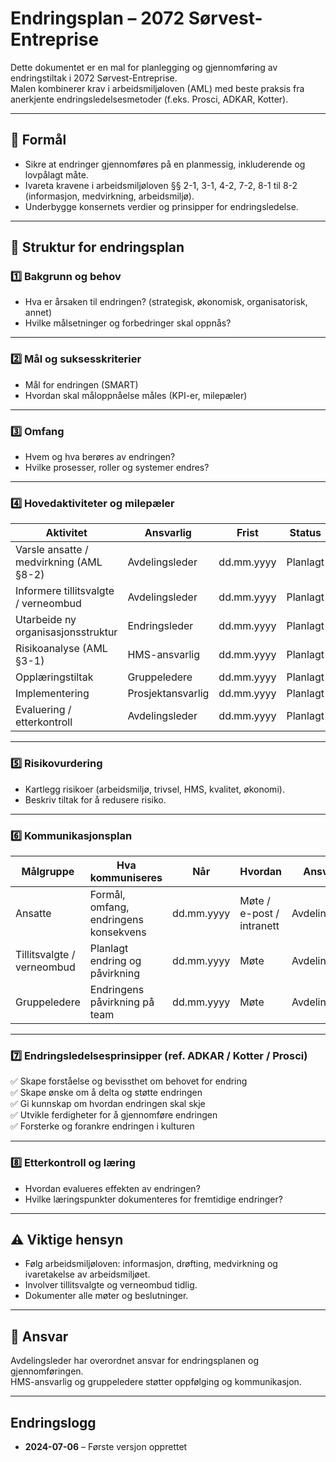 # Endringsplan – 2072 Sørvest-Entreprise

Dette dokumentet er en mal for planlegging og gjennomføring av endringstiltak i 2072 Sørvest-Entreprise.  
Malen kombinerer krav i arbeidsmiljøloven (AML) med beste praksis fra anerkjente endringsledelsesmetoder (f.eks. Prosci, ADKAR, Kotter).

---

## 🎯 Formål
- Sikre at endringer gjennomføres på en planmessig, inkluderende og lovpålagt måte.
- Ivareta kravene i arbeidsmiljøloven §§ 2-1, 3-1, 4-2, 7-2, 8-1 til 8-2 (informasjon, medvirkning, arbeidsmiljø).
- Underbygge konsernets verdier og prinsipper for endringsledelse.

---

## 📝 Struktur for endringsplan

### 1️⃣ Bakgrunn og behov
- Hva er årsaken til endringen? (strategisk, økonomisk, organisatorisk, annet)
- Hvilke målsetninger og forbedringer skal oppnås?

---

### 2️⃣ Mål og suksesskriterier
- Mål for endringen (SMART)
- Hvordan skal måloppnåelse måles (KPI-er, milepæler)

---

### 3️⃣ Omfang
- Hvem og hva berøres av endringen?
- Hvilke prosesser, roller og systemer endres?

---

### 4️⃣ Hovedaktiviteter og milepæler
| Aktivitet                   | Ansvarlig           | Frist | Status |
|-----------------------------|--------------------|-------|--------|
| Varsle ansatte / medvirkning (AML §8-2) | Avdelingsleder | dd.mm.yyyy | Planlagt |
| Informere tillitsvalgte / verneombud | Avdelingsleder | dd.mm.yyyy | Planlagt |
| Utarbeide ny organisasjonsstruktur | Endringsleder | dd.mm.yyyy | Planlagt |
| Risikoanalyse (AML §3-1) | HMS-ansvarlig | dd.mm.yyyy | Planlagt |
| Opplæringstiltak | Gruppeledere | dd.mm.yyyy | Planlagt |
| Implementering | Prosjektansvarlig | dd.mm.yyyy | Planlagt |
| Evaluering / etterkontroll | Avdelingsleder | dd.mm.yyyy | Planlagt |

---

### 5️⃣ Risikovurdering
- Kartlegg risikoer (arbeidsmiljø, trivsel, HMS, kvalitet, økonomi).
- Beskriv tiltak for å redusere risiko.

---

### 6️⃣ Kommunikasjonsplan
| Målgruppe         | Hva kommuniseres | Når | Hvordan | Ansvarlig |
|-------------------|-----------------|------|---------|-----------|
| Ansatte | Formål, omfang, endringens konsekvens | dd.mm.yyyy | Møte / e-post / intranett | Avdelingsleder |
| Tillitsvalgte / verneombud | Planlagt endring og påvirkning | dd.mm.yyyy | Møte | Avdelingsleder |
| Gruppeledere | Endringens påvirkning på team | dd.mm.yyyy | Møte | Avdelingsleder |

---

### 7️⃣ Endringsledelsesprinsipper (ref. ADKAR / Kotter / Prosci)
✅ Skape forståelse og bevissthet om behovet for endring  
✅ Skape ønske om å delta og støtte endringen  
✅ Gi kunnskap om hvordan endringen skal skje  
✅ Utvikle ferdigheter for å gjennomføre endringen  
✅ Forsterke og forankre endringen i kulturen  

---

### 8️⃣ Etterkontroll og læring
- Hvordan evalueres effekten av endringen?
- Hvilke læringspunkter dokumenteres for fremtidige endringer?

---

## ⚠ Viktige hensyn
- Følg arbeidsmiljøloven: informasjon, drøfting, medvirkning og ivaretakelse av arbeidsmiljøet.  
- Involver tillitsvalgte og verneombud tidlig.  
- Dokumenter alle møter og beslutninger.

---

## 📌 Ansvar
Avdelingsleder har overordnet ansvar for endringsplanen og gjennomføringen.  
HMS-ansvarlig og gruppeledere støtter oppfølging og kommunikasjon.

---

## Endringslogg
- **2024-07-06** – Første versjon opprettet

